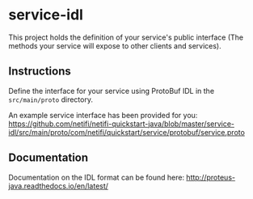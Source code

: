# service-idl
This project holds the definition of your service's public interface (The methods your service will expose to other clients and services).

## Instructions
Define the interface for your service using ProtoBuf IDL in the `src/main/proto` directory.

An example service interface has been provided for you: https://github.com/netifi/netifi-quickstart-java/blob/master/service-idl/src/main/proto/com/netifi/quickstart/service/protobuf/service.proto

## Documentation
Documentation on the IDL format can be found here: http://proteus-java.readthedocs.io/en/latest/
